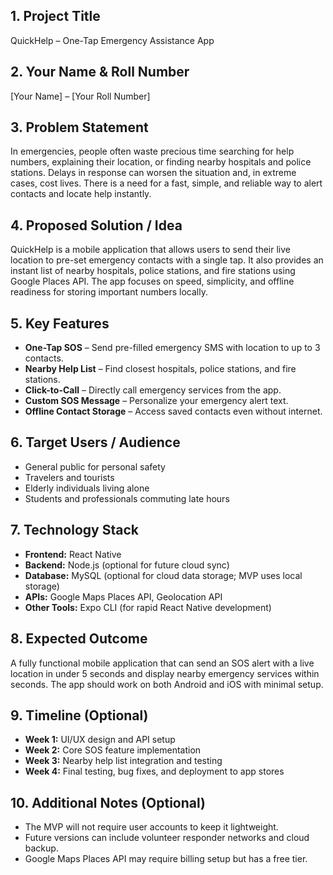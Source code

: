 ## 1. Project Title
QuickHelp – One-Tap Emergency Assistance App

## 2. Your Name & Roll Number
[Your Name] – [Your Roll Number]

## 3. Problem Statement
In emergencies, people often waste precious time searching for help numbers, explaining their location, or finding nearby hospitals and police stations. Delays in response can worsen the situation and, in extreme cases, cost lives. There is a need for a fast, simple, and reliable way to alert contacts and locate help instantly.

## 4. Proposed Solution / Idea
QuickHelp is a mobile application that allows users to send their live location to pre-set emergency contacts with a single tap. It also provides an instant list of nearby hospitals, police stations, and fire stations using Google Places API. The app focuses on speed, simplicity, and offline readiness for storing important numbers locally.

## 5. Key Features
- **One-Tap SOS** – Send pre-filled emergency SMS with location to up to 3 contacts.
- **Nearby Help List** – Find closest hospitals, police stations, and fire stations.
- **Click-to-Call** – Directly call emergency services from the app.
- **Custom SOS Message** – Personalize your emergency alert text.
- **Offline Contact Storage** – Access saved contacts even without internet.

## 6. Target Users / Audience
- General public for personal safety
- Travelers and tourists
- Elderly individuals living alone
- Students and professionals commuting late hours

## 7. Technology Stack
- **Frontend:** React Native  
- **Backend:** Node.js (optional for future cloud sync)  
- **Database:** MySQL (optional for cloud data storage; MVP uses local storage)  
- **APIs:** Google Maps Places API, Geolocation API  
- **Other Tools:** Expo CLI (for rapid React Native development)

## 8. Expected Outcome
A fully functional mobile application that can send an SOS alert with a live location in under 5 seconds and display nearby emergency services within seconds. The app should work on both Android and iOS with minimal setup.

## 9. Timeline (Optional)
- **Week 1:** UI/UX design and API setup  
- **Week 2:** Core SOS feature implementation  
- **Week 3:** Nearby help list integration and testing  
- **Week 4:** Final testing, bug fixes, and deployment to app stores

## 10. Additional Notes (Optional)
- The MVP will not require user accounts to keep it lightweight.  
- Future versions can include volunteer responder networks and cloud backup.  
- Google Maps Places API may require billing setup but has a free tier.  

